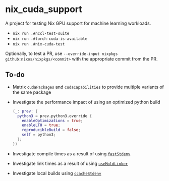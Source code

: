 # nix_cuda_support

A project for testing Nix GPU support for machine learning workloads.

- `nix run .#nccl-test-suite`
- `nix run .#torch-cuda-is-available`
- `nix run .#nix-cuda-test`

Optionally, to test a PR, use `--override-input nixpkgs github:nixos/nixpkgs/<commit>` with the appropriate commit from the PR.

## To-do

- Matrix `cudaPackages` and `cudaCapabilities` to provide multiple variants of the same package
- Investigate the performance impact of using an optimized python build

    ```nix
    (_: prev: {
      python3 = prev.python3.override {
        enableOptimizations = true;
        enableLTO = true;
        reproducibleBuild = false;
        self = python3;
      };
    })
    ```

- Investigate compile times as a result of using [`fastStdenv`](https://nixos.wiki/wiki/C#Faster_GCC_compiler)
- Investigate link times as a result of using [`useMoldLinker`](https://github.com/NixOS/nixpkgs/blob/dbb569b8539424ed7d757bc080adb902ba84a086/pkgs/stdenv/adapters.nix#L192)
- Investigate local builds using [`ccacheStdenv`](https://nixos.wiki/wiki/CCache)